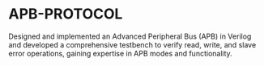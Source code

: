 # APB-PROTOCOL
Designed and implemented an Advanced Peripheral Bus (APB) in Verilog and developed a comprehensive testbench to verify read, write, and slave error operations, gaining expertise in APB modes and functionality.
